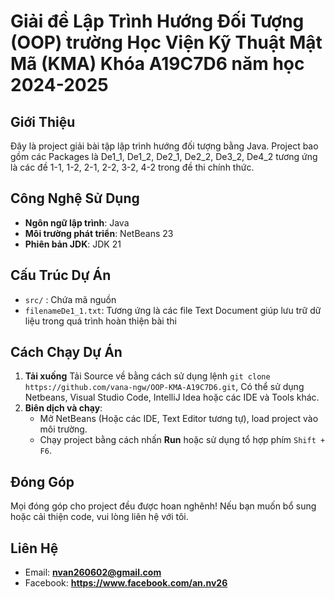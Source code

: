 # Giải đề Lập Trình Hướng Đối Tượng (OOP) trường Học Viện Kỹ Thuật Mật Mã (KMA) Khóa A19C7D6 năm học 2024-2025

## Giới Thiệu  
Đây là project giải bài tập lập trình hướng đối tượng bằng Java. Project bao gồm các Packages là De1_1, De1_2, De2_1, De2_2, De3_2, De4_2 tương ứng là các đề 1-1, 1-2, 2-1, 2-2, 3-2, 4-2 trong đề thi chính thức.  

## Công Nghệ Sử Dụng  
- **Ngôn ngữ lập trình**: Java
- **Môi trường phát triển**: NetBeans 23  
- **Phiên bản JDK**: JDK 21  

## Cấu Trúc Dự Án  
- `src/` : Chứa mã nguồn
- `filenameDe1_1.txt`: Tương ứng là các file Text Document giúp lưu trữ dữ liệu trong quá trình hoàn thiện bài thi

## Cách Chạy Dự Án  
1. **Tải xuống** Tải Source về bằng cách sử dụng lệnh `git clone https://github.com/vana-ngw/OOP-KMA-A19C7D6.git`, Có thể sử dụng Netbeans, Visual Studio Code, IntelliJ Idea hoặc các IDE và Tools khác.
2. **Biên dịch và chạy**:  
   - Mở NetBeans (Hoặc các IDE, Text Editor tương tự), load project vào môi trường.
   - Chạy project bằng cách nhấn **Run** hoặc sử dụng tổ hợp phím `Shift + F6`.  

## Đóng Góp  
Mọi đóng góp cho project đều được hoan nghênh! Nếu bạn muốn bổ sung hoặc cải thiện code, vui lòng liên hệ với tôi.  

## Liên Hệ  
- Email: **nvan260602@gmail.com** 
- Facebook: **https://www.facebook.com/an.nv26** 
